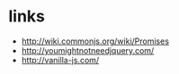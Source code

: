 # links

* http://wiki.commonjs.org/wiki/Promises
* http://youmightnotneedjquery.com/
* http://vanilla-js.com/

